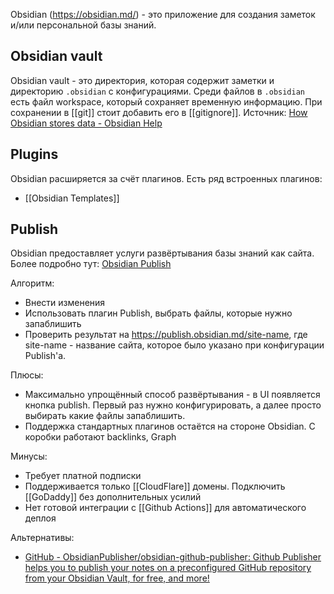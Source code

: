 Obsidian (https://obsidian.md/) - это приложение для создания заметок и/или персональной базы знаний.

## Obsidian vault
Obsidian vault - это директория, которая содержит заметки и директорию `.obsidian` с конфигурациями.
Среди файлов в `.obsidian` есть файл workspace, который сохраняет временную информацию. При сохранении в [[git]] стоит добавить его в [[gitignore]].
Источник: [How Obsidian stores data - Obsidian Help](https://help.obsidian.md/Files+and+folders/How+Obsidian+stores+data)

## Plugins
Obsidian расширяется за счёт плагинов. Есть ряд встроенных плагинов:
- [[Obsidian Templates]]

## Publish
Obsidian предоставляет услуги развёртывания базы знаний как сайта. Более подробно тут: [Obsidian Publish](https://obsidian.md/publish)

Алгоритм:
- Внести изменения
- Использовать плагин Publish, выбрать файлы, которые нужно запаблишить
- Проверить результат на https://publish.obsidian.md/site-name, где site-name - название сайта, которое было указано при конфигурации Publish'а.

Плюсы:
- Максимально упрощённый способ развёртывания - в UI появляется кнопка publish. Первый раз нужно конфигурировать, а далее просто выбирать какие файлы запаблишить.
- Поддержка стандартных плагинов остаётся на стороне Obsidian. С коробки работают backlinks, Graph

Минусы:
- Требует платной подписки
- Поддерживается только [[CloudFlare]] домены. Подключить [[GoDaddy]] без дополнительных усилий
- Нет готовой интеграции с [[Github Actions]] для автоматического деплоя

Альтернативы:
- [GitHub - ObsidianPublisher/obsidian-github-publisher: Github Publisher helps you to publish your notes on a preconfigured GitHub repository from your Obsidian Vault, for free, and more!](https://github.com/ObsidianPublisher/obsidian-github-publisher)
